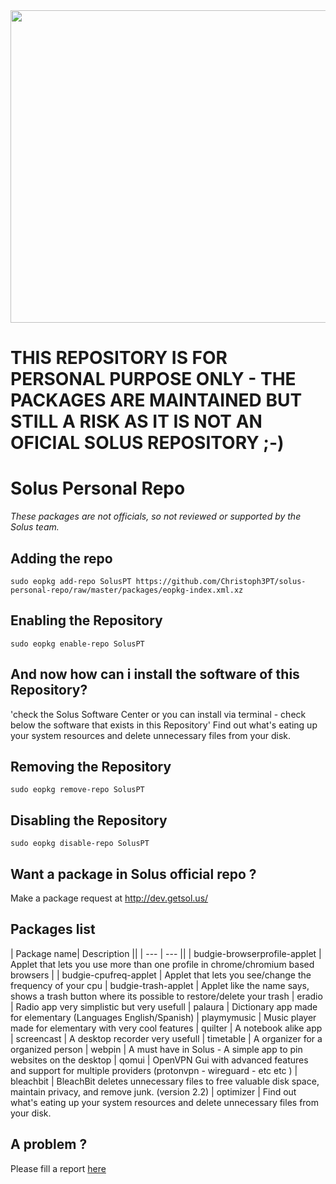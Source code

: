 <img src="https://github.com/Christoph3PT/solus-personal-repo/raw/master/solus.jpg" width="949" height="500" />


# THIS REPOSITORY IS FOR PERSONAL PURPOSE ONLY - THE PACKAGES ARE MAINTAINED BUT STILL A RISK AS IT IS NOT AN OFICIAL SOLUS REPOSITORY ;-)


Solus Personal Repo
====================

*These packages are not officials, so not reviewed or supported by the Solus team.*

## Adding the repo

`sudo eopkg add-repo SolusPT https://github.com/Christoph3PT/solus-personal-repo/raw/master/packages/eopkg-index.xml.xz`
 
## Enabling the Repository

`sudo eopkg enable-repo SolusPT`

## And now how can i install the software of this Repository?

'check the Solus Software Center or you can install via terminal - check below the software that exists in this Repository'
Find out what's eating up your system resources and delete unnecessary files from your disk.
## Removing the Repository

`sudo eopkg remove-repo SolusPT`

## Disabling the Repository

`sudo eopkg disable-repo SolusPT`

## Want a package in Solus official repo ?

Make a package request at <http://dev.getsol.us/>


## Packages list


| Package name| Description ||
| --- | --- ||
| budgie-browserprofile-applet | Applet that lets you use more than one profile in chrome/chromium based browsers |
| budgie-cpufreq-applet | Applet that lets you see/change the frequency of your cpu
| budgie-trash-applet   | Applet like the name says, shows a trash button where its possible to restore/delete your trash
| eradio | Radio app very simplistic but very usefull
| palaura | Dictionary app made for elementary (Languages English/Spanish)
| playmymusic | Music player made for elementary with very cool features
| quilter | A notebook alike app
| screencast | A desktop recorder very usefull
| timetable | A organizer for a organized person
| webpin | A must have in Solus - A simple app to pin websites on the desktop
| qomui  | OpenVPN Gui with advanced features and support for multiple providers (protonvpn - wireguard - etc etc )
| bleachbit | BleachBit deletes unnecessary files to free valuable disk space, maintain privacy, and remove junk. (version 2.2)
| optimizer | Find out what's eating up your system resources and delete unnecessary files from your disk.


## A problem ?

Please fill a report [here](https://github.com/Christoph3PT/solus-personal-repo/issues)
